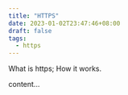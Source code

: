 ```yaml
---
title: "HTTPS"
date: 2023-01-02T23:47:46+08:00
draft: false
tags:
  - https
---
```


What is https; How it works.

<!--more-->

content...
